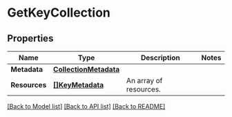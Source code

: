 # GetKeyCollection

## Properties
Name | Type | Description | Notes
------------ | ------------- | ------------- | -------------
**Metadata** | [**CollectionMetadata**](CollectionMetadata.md) |  | 
**Resources** | [**[]KeyMetadata**](KeyMetadata.md) | An array of resources. | 

[[Back to Model list]](../README.md#documentation-for-models) [[Back to API list]](../README.md#documentation-for-api-endpoints) [[Back to README]](../README.md)


